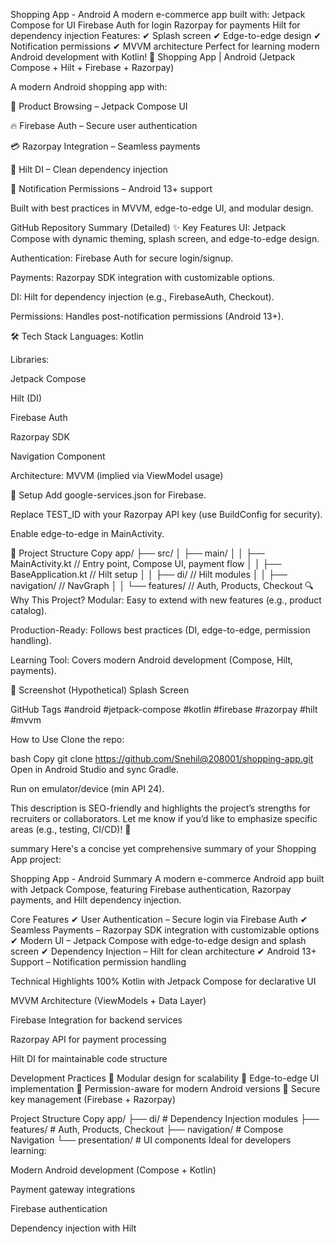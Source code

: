Shopping App - Android  A modern e-commerce app built with:  Jetpack Compose for UI  Firebase Auth for login  Razorpay for payments  Hilt for dependency injection  Features: ✔ Splash screen ✔ Edge-to-edge design ✔ Notification permissions ✔ MVVM architecture  Perfect for learning modern Android development with Kotlin!
📱 Shopping App | Android (Jetpack Compose + Hilt + Firebase + Razorpay)

A modern Android shopping app with:

🛒 Product Browsing – Jetpack Compose UI

🔥 Firebase Auth – Secure user authentication

💳 Razorpay Integration – Seamless payments

🧩 Hilt DI – Clean dependency injection

🔔 Notification Permissions – Android 13+ support

Built with best practices in MVVM, edge-to-edge UI, and modular design.

GitHub Repository Summary (Detailed)
✨ Key Features
UI: Jetpack Compose with dynamic theming, splash screen, and edge-to-edge design.

Authentication: Firebase Auth for secure login/signup.

Payments: Razorpay SDK integration with customizable options.

DI: Hilt for dependency injection (e.g., FirebaseAuth, Checkout).

Permissions: Handles post-notification permissions (Android 13+).

🛠 Tech Stack
Languages: Kotlin

Libraries:

Jetpack Compose

Hilt (DI)

Firebase Auth

Razorpay SDK

Navigation Component

Architecture: MVVM (implied via ViewModel usage)

🚀 Setup
Add google-services.json for Firebase.

Replace TEST_ID with your Razorpay API key (use BuildConfig for security).

Enable edge-to-edge in MainActivity.

📂 Project Structure
Copy
app/
├── src/
│   ├── main/
│   │   ├── MainActivity.kt   // Entry point, Compose UI, payment flow
│   │   ├── BaseApplication.kt // Hilt setup
│   │   ├── di/               // Hilt modules
│   │   ├── navigation/       // NavGraph
│   │   └── features/         // Auth, Products, Checkout
🔍 Why This Project?
Modular: Easy to extend with new features (e.g., product catalog).

Production-Ready: Follows best practices (DI, edge-to-edge, permission handling).

Learning Tool: Covers modern Android development (Compose, Hilt, payments).

📸 Screenshot (Hypothetical)
Splash Screen

GitHub Tags
#android #jetpack-compose #kotlin #firebase #razorpay #hilt #mvvm

How to Use
Clone the repo:

bash
Copy
git clone https://github.com/Snehil@208001/shopping-app.git
Open in Android Studio and sync Gradle. 

Run on emulator/device (min API 24).

This description is SEO-friendly and highlights the project’s strengths for recruiters or collaborators. Let me know if you’d like to emphasize specific areas (e.g., testing, CI/CD)! 🚀

summary
Here's a concise yet comprehensive summary of your Shopping App project:

Shopping App - Android Summary
A modern e-commerce Android app built with Jetpack Compose, featuring Firebase authentication, Razorpay payments, and Hilt dependency injection.

Core Features
✔ User Authentication – Secure login via Firebase Auth
✔ Seamless Payments – Razorpay SDK integration with customizable options
✔ Modern UI – Jetpack Compose with edge-to-edge design and splash screen
✔ Dependency Injection – Hilt for clean architecture
✔ Android 13+ Support – Notification permission handling

Technical Highlights
100% Kotlin with Jetpack Compose for declarative UI

MVVM Architecture (ViewModels + Data Layer)

Firebase Integration for backend services

Razorpay API for payment processing

Hilt DI for maintainable code structure

Development Practices
🔹 Modular design for scalability
🔹 Edge-to-edge UI implementation
🔹 Permission-aware for modern Android versions
🔹 Secure key management (Firebase + Razorpay)

Project Structure
Copy
app/
├── di/               # Dependency Injection modules
├── features/         # Auth, Products, Checkout
├── navigation/       # Compose Navigation
└── presentation/     # UI components
Ideal for developers learning:

Modern Android development (Compose + Kotlin)

Payment gateway integrations

Firebase authentication

Dependency injection with Hilt

